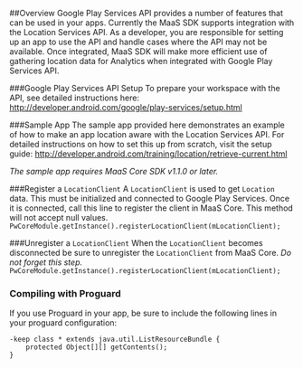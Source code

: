##Overview
Google Play Services API provides a number of features that can be used in your apps. Currently the MaaS SDK supports integration with the Location Services API.
As a developer, you are responsible for setting up an app to use the API and handle cases where the API may not be available. Once integrated,
MaaS SDK will make more efficient use of gathering location data for Analytics when integrated with Google Play Services API.

###Google Play Services API Setup
To prepare your workspace with the API, see detailed instructions here:
http://developer.android.com/google/play-services/setup.html

###Sample App
The sample app provided here demonstrates an example of how to make an app location aware with the Location Services API.
For detailed instructions on how to set this up from scratch, visit the setup guide:
http://developer.android.com/training/location/retrieve-current.html

*The sample app requires MaaS Core SDK v1.1.0 or later.*

###Register a `LocationClient`
A `LocationClient` is used to get `Location` data. This must be initialized and connected to Google Play Services.
Once it is connected, call this line to register the client in MaaS Core. This method will not accept null values.
```PwCoreModule.getInstance().registerLocationClient(mLocationClient);```

###Unregister a `LocationClient`
When the `LocationClient` becomes disconnected be sure to unregister the `LocationClient` from MaaS Core. *Do not forget this step.*
```PwCoreModule.getInstance().registerLocationClient(mLocationClient);```

### Compiling with Proguard
If you use Proguard in your app, be sure to include the following lines in your proguard configuration:
```
-keep class * extends java.util.ListResourceBundle {
    protected Object[][] getContents();
}
```